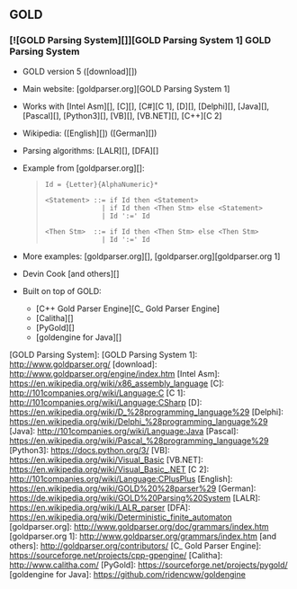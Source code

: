 ## GOLD ##

### [![GOLD Parsing System][]][GOLD Parsing System 1] GOLD Parsing System ###

 *  GOLD version 5 ([download][])
 *  Main website: [goldparser.org][GOLD Parsing System 1]
 *  Works with [Intel Asm][], [C][], [C\#][C 1], [D][], [Delphi][], [Java][], [Pascal][], [Python3][], [VB][], [VB.NET][], [C++][C 2]
 *  Wikipedia: ([English][]) ([German][])
 *  Parsing algorithms: [LALR][], [DFA][]
 *  Example from [goldparser.org][]:
    
    > ``````````
    > Id = {Letter}{AlphaNumeric}*
    > 
    > <Statement> ::= if Id then <Statement>
    >               | if Id then <Then Stm> else <Statement>
    >               | Id ':=' Id
    > 
    > <Then Stm>  ::= if Id then <Then Stm> else <Then Stm>
    >               | Id ':=' Id
    > ``````````
 *  More examples: [goldparser.org][], [goldparser.org][goldparser.org 1]
 *  Devin Cook [and others][]
 *  Built on top of GOLD:
    
     *  [C++ Gold Parser Engine][C_ Gold Parser Engine]
     *  [Calitha][]
     *  [PyGold][]
     *  [goldengine for Java][]


[GOLD Parsing System]: 
[GOLD Parsing System 1]: http://www.goldparser.org/
[download]: http://www.goldparser.org/engine/index.htm
[Intel Asm]: https://en.wikipedia.org/wiki/x86_assembly_language
[C]: http://101companies.org/wiki/Language:C
[C 1]: http://101companies.org/wiki/Language:CSharp
[D]: https://en.wikipedia.org/wiki/D_%28programming_language%29
[Delphi]: https://en.wikipedia.org/wiki/Delphi_%28programming_language%29
[Java]: http://101companies.org/wiki/Language:Java
[Pascal]: https://en.wikipedia.org/wiki/Pascal_%28programming_language%29
[Python3]: https://docs.python.org/3/
[VB]: https://en.wikipedia.org/wiki/Visual_Basic
[VB.NET]: https://en.wikipedia.org/wiki/Visual_Basic_.NET
[C 2]: http://101companies.org/wiki/Language:CPlusPlus
[English]: https://en.wikipedia.org/wiki/GOLD%20%28parser%29
[German]: https://de.wikipedia.org/wiki/GOLD%20Parsing%20System
[LALR]: https://en.wikipedia.org/wiki/LALR_parser
[DFA]: https://en.wikipedia.org/wiki/Deterministic_finite_automaton
[goldparser.org]: http://www.goldparser.org/doc/grammars/index.htm
[goldparser.org 1]: http://www.goldparser.org/grammars/index.htm
[and others]: http://goldparser.org/contributors/
[C_ Gold Parser Engine]: https://sourceforge.net/projects/cpp-gpengine/
[Calitha]: http://www.calitha.com/
[PyGold]: https://sourceforge.net/projects/pygold/
[goldengine for Java]: https://github.com/ridencww/goldengine